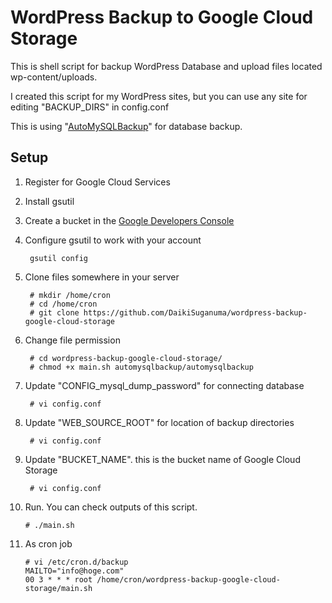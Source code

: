 WordPress Backup to Google Cloud Storage
========================================

This is shell script for backup WordPress Database and upload files located wp-content/uploads.

I created this script for my WordPress sites, but you can use any site for editing "BACKUP_DIRS" in config.conf

This is using "[AutoMySQLBackup](http://sourceforge.net/projects/automysqlbackup/)" for database backup.


Setup
-----
1. Register for Google Cloud Services
2. Install gsutil
3. Create a bucket in the [Google Developers Console](https://console.developers.google.com/)
4. Configure gsutil to work with your account

		gsutil config

5. Clone files somewhere in your server

		# mkdir /home/cron
		# cd /home/cron
		# git clone https://github.com/DaikiSuganuma/wordpress-backup-google-cloud-storage

6. Change file permission

		# cd wordpress-backup-google-cloud-storage/
		# chmod +x main.sh automysqlbackup/automysqlbackup

7. Update "CONFIG_mysql_dump_password" for connecting database

		# vi config.conf

8. Update "WEB_SOURCE_ROOT" for location of backup directories

		# vi config.conf

9. Update "BUCKET_NAME". this is the bucket name of Google Cloud Storage

		# vi config.conf

10. Run. You can check outputs of this script.

		# ./main.sh

11. As cron job

		# vi /etc/cron.d/backup
		MAILTO="info@hoge.com"
		00 3 * * * root /home/cron/wordpress-backup-google-cloud-storage/main.sh
